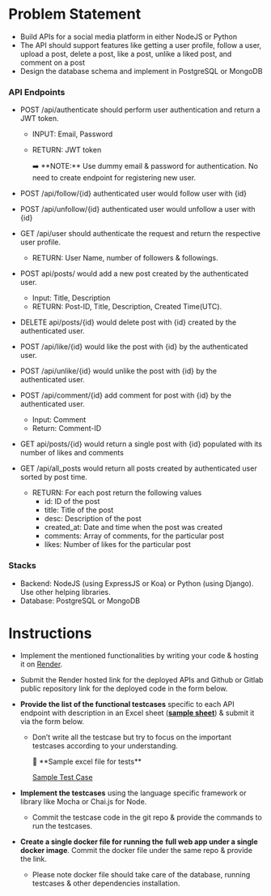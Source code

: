 # Problem Statement

- Build APIs for a social media platform in either NodeJS or Python
- The API should support features like getting a user profile, follow a user, upload a post, delete a post, like a post, unlike a liked post, and comment on a post
- Design the database schema and implement in PostgreSQL or MongoDB

### **API Endpoints**

- POST /api/authenticate should perform user authentication and return a JWT token.
  - INPUT: Email, Password
  - RETURN: JWT token
    <aside>
    ➡️ **NOTE:** Use dummy email & password for authentication. No need to create endpoint for registering new user.
    
    </aside>

- POST /api/follow/{id} authenticated user would follow user with {id}
- POST /api/unfollow/{id} authenticated user would unfollow a user with {id}
- GET /api/user should authenticate the request and return the respective user profile.
  - RETURN: User Name, number of followers & followings.
- POST api/posts/ would add a new post created by the authenticated user.
  - Input: Title, Description
  - RETURN: Post-ID, Title, Description, Created Time(UTC).
- DELETE api/posts/{id} would delete post with {id} created by the authenticated user.
- POST /api/like/{id} would like the post with {id} by the authenticated user.
- POST /api/unlike/{id} would unlike the post with {id} by the authenticated user.
- POST /api/comment/{id} add comment for post with {id} by the authenticated user.
  - Input: Comment
  - Return: Comment-ID
- GET api/posts/{id} would return a single post with {id} populated with its number of likes and comments
- GET /api/all_posts would return all posts created by authenticated user sorted by post time.
  - RETURN: For each post return the following values
    - id: ID of the post
    - title: Title of the post
    - desc: Description of the post
    - created_at: Date and time when the post was created
    - comments: Array of comments, for the particular post
    - likes: Number of likes for the particular post

### **Stacks**

- Backend: NodeJS (using ExpressJS or Koa) or Python (using Django). Use other helping libraries.
- Database: PostgreSQL or MongoDB

# Instructions

- Implement the mentioned functionalities by writing your code & hosting it on [Render](https://render.com/).
- Submit the Render hosted link for the deployed APIs and Github or Gitlab public repository link for the deployed code in the form below.
- **Provide the list of the functional testcases** specific to each API endpoint with description in an Excel sheet ([**sample sheet**](https://www.notion.so/Back-End-Assignment-REUNION-bd5e48b7aab54e91b6ee8829c3e30c4a)) & submit it via the form below.
  - Don’t write all the testcase but try to focus on the important testcases according to your understanding.
    <aside>
    💬 **Sample excel file for tests**
    
    [Sample Test Case](https://s3-us-west-2.amazonaws.com/secure.notion-static.com/04d601bc-47d5-45f9-bcd5-eba09e7b6acc/Untitled.xlsx)
    
    </aside>

- **Implement the testcases** using the language specific framework or library like Mocha or Chai.js for Node.
  - Commit the testcase code in the git repo & provide the commands to run the testcases.
- **Create a single docker file for running the** **full web app under a single docker image**. Commit the docker file under the same repo & provide the link.
  - Please note docker file should take care of the database, running testcases & other dependencies installation.
